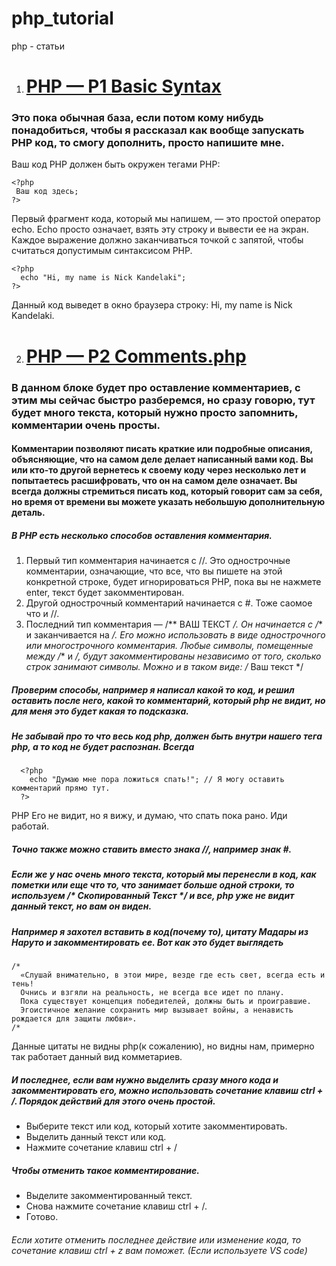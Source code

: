 # php_tutorial
php - статьи
1. # [PHP — P1 Basic Syntax](https://github.com/MrGoodo/php_tutorial/blob/master/PHP%20%E2%80%94%20P1%20Basic%20Syntax.php)
### Это пока обычная база, если потом кому нибудь понадобиться, чтобы я рассказал как вообще запускать PHP код, то смогу дополнить, просто напишите мне.

Ваш код PHP должен быть окружен тегами PHP:

    <?php 
     Ваш код здесь; 
    ?>
Первый фрагмент кода, который мы напишем, — это простой оператор echo. Echo просто означает, взять эту строку и вывести ее на экран. Каждое выражение должно заканчиваться точкой с запятой, чтобы считаться допустимым синтаксисом PHP.

    <?php 
      echo "Hi, my name is Nick Kandelaki";
    ?>
Данный код выведет в окно браузера строку: Hi, my name is Nick Kandelaki.

2. # [PHP — P2 Comments.php](https://github.com/MrGoodo/php_tutorial/blob/master/PHP%20%E2%80%94%20P2%20Comments.php)

###  В данном блоке будет про оставление комментариев, с этим мы сейчас быстро разберемся, но сразу говорю, тут будет много текста, который нужно просто запомнить, комментарии очень просты.

#### Комментарии позволяют писать краткие или подробные описания, объясняющие, что на самом деле делает написанный вами код. Вы или кто-то другой вернетесь к своему коду через несколько лет и попытаетесь расшифровать, что он на самом деле означает. Вы всегда должны стремиться писать код, который говорит сам за себя, но время от времени вы можете указать небольшую дополнительную деталь.

##### В PHP есть несколько способов оставления комментария. 
1. Первый тип комментария начинается с //. Это однострочные комментарии, означающие, что все, что вы пишете на этой конкретной строке, будет игнорироваться PHP, пока вы не нажмете enter, текст будет закомментирован.
2. Другой однострочный комментарий начинается с #. Тоже саомое что и //.
3. Последний тип комментария — /** ВАШ ТЕКСТ */. Он начинается с /** и заканчивается на */. Его можно использовать в виде однострочного или многострочного комментария. Любые символы, помещенные между /** и */, будут закомментированы независимо от того, сколько строк занимают символы. Можно и в таком виде: /* Ваш текст */

##### Проверим способы, например я написал какой то код, и решил оставить после него, какой то комментарий, который php не видит, но для меня это будет какая то подсказка.

##### Не забывай про то что весь код php, должен быть внутри нашего тега php, а то код не будет распознан. Всегда <?php Ваш код ?>

      <?php
        echo "Думаю мне пора ложиться спать!"; // Я могу оставить комментарий прямо тут.
      ?> 
PHP Его не видит, но я вижу, и думаю, что спать пока рано. Иди работай.

##### Точно также можно ставить вместо знака //, например знак #. 

##### Если же у нас очень много текста, который мы перенесли в код, как пометки или еще что то, что занимает больше одной строки, то используем /* Скопированный Текст */ и все, php уже не видит данный текст, но вам он виден. 
##### Например я захотел вставить в код(почему то), цитату Мадары из Наруто и закомментировать ее. Вот как это будет выглядеть
    /* 
      «Слушай внимательно, в этои мире, везде где есть свет, всегда есть и тень!
      Очнись и взгяли на реальность, не всегда все идет по плану.
      Пока существует концепция победителей, должны быть и проигравшие. 
      Эгоистичное желание сохранить мир вызывает войны, а ненависть рождается для защиты любви».
    /*
Данные цитаты не видны php(к сожалению), но видны нам, примерно так работает данный вид комметариев.

##### И последнее, если вам нужно выделить сразу много кода и закомментировать его, можно использовать сочетание клавиш ctrl + /. Порядок действий для этого очень простой.
- Выберите текст или код, который хотите закомментировать.
- Выделить данный текст или код.
- Нажмите сочетание клавиш ctrl + /
##### Чтобы отменить такое комментирование.
- Выделите закомментированный текст.
- Снова нажмите сочетание клавиш ctrl + /.
- Готово.
###### Если хотите отменить последнее действие или изменение кода, то сочетание клавиш ctrl + z вам поможет. (Если используете VS code)
